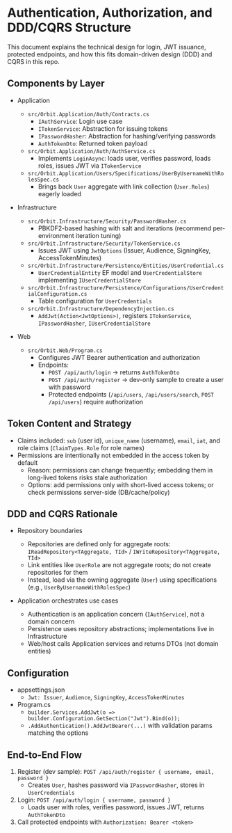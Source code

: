 # Authentication, Authorization, and DDD/CQRS Structure

This document explains the technical design for login, JWT issuance, protected endpoints, and how this fits domain-driven design (DDD) and CQRS in this repo.

## Components by Layer

- Application
  - `src/Orbit.Application/Auth/Contracts.cs`
    - `IAuthService`: Login use case
    - `ITokenService`: Abstraction for issuing tokens
    - `IPasswordHasher`: Abstraction for hashing/verifying passwords
    - `AuthTokenDto`: Returned token payload
  - `src/Orbit.Application/Auth/AuthService.cs`
    - Implements `LoginAsync`: loads user, verifies password, loads roles, issues JWT via `ITokenService`
  - `src/Orbit.Application/Users/Specifications/UserByUsernameWithRolesSpec.cs`
    - Brings back `User` aggregate with link collection (`User.Roles`) eagerly loaded

- Infrastructure
  - `src/Orbit.Infrastructure/Security/PasswordHasher.cs`
    - PBKDF2-based hashing with salt and iterations (recommend per-environment iteration tuning)
  - `src/Orbit.Infrastructure/Security/TokenService.cs`
    - Issues JWT using `JwtOptions` (Issuer, Audience, SigningKey, AccessTokenMinutes)
  - `src/Orbit.Infrastructure/Persistence/Entities/UserCredential.cs`
    - `UserCredentialEntity` EF model and `UserCredentialStore` implementing `IUserCredentialStore`
  - `src/Orbit.Infrastructure/Persistence/Configurations/UserCredentialConfiguration.cs`
    - Table configuration for `UserCredentials`
  - `src/Orbit.Infrastructure/DependencyInjection.cs`
    - `AddJwt(Action<JwtOptions>)`, registers `ITokenService`, `IPasswordHasher`, `IUserCredentialStore`

- Web
  - `src/Orbit.Web/Program.cs`
    - Configures JWT Bearer authentication and authorization
    - Endpoints:
      - `POST /api/auth/login` → returns `AuthTokenDto`
      - `POST /api/auth/register` → dev-only sample to create a user with password
      - Protected endpoints (`/api/users`, `/api/users/search`, `POST /api/users`) require authorization

## Token Content and Strategy

- Claims included: `sub` (user id), `unique_name` (username), `email`, `iat`, and role claims (`ClaimTypes.Role` for role names)
- Permissions are intentionally not embedded in the access token by default
  - Reason: permissions can change frequently; embedding them in long-lived tokens risks stale authorization
  - Options: add permissions only with short-lived access tokens; or check permissions server-side (DB/cache/policy)

## DDD and CQRS Rationale

- Repository boundaries
  - Repositories are defined only for aggregate roots: `IReadRepository<TAggregate, TId>` / `IWriteRepository<TAggregate, TId>`
  - Link entities like `UserRole` are not aggregate roots; do not create repositories for them
  - Instead, load via the owning aggregate (`User`) using specifications (e.g., `UserByUsernameWithRolesSpec`)

- Application orchestrates use cases
  - Authentication is an application concern (`IAuthService`), not a domain concern
  - Persistence uses repository abstractions; implementations live in Infrastructure
  - Web/host calls Application services and returns DTOs (not domain entities)

## Configuration

- appsettings.json
  - `Jwt: Issuer`, `Audience`, `SigningKey`, `AccessTokenMinutes`
- Program.cs
  - `builder.Services.AddJwt(o => builder.Configuration.GetSection("Jwt").Bind(o));`
  - `.AddAuthentication().AddJwtBearer(...)` with validation params matching the options

## End-to-End Flow

1. Register (dev sample): `POST /api/auth/register { username, email, password }`
   - Creates `User`, hashes password via `IPasswordHasher`, stores in `UserCredentials`
2. Login: `POST /api/auth/login { username, password }`
   - Loads user with roles, verifies password, issues JWT, returns `AuthTokenDto`
3. Call protected endpoints with `Authorization: Bearer <token>`

